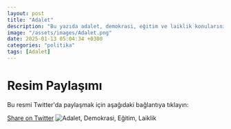 ```yaml
---
layout: post
title: "Adalet"
description: "Bu yazıda adalet, demokrasi, eğitim ve laiklik konularını ele alıyoruz."
image: "/assets/images/Adalet.png"
date: 2025-01-13 05:04:34 +0300
categories: "politika"
tags: [Adalet]
---
```



<h1>Resim Paylaşımı</h1>
<p>Bu resmi Twitter'da paylaşmak için aşağıdaki bağlantıya tıklayın:</p>
<a href="https://twitter.com/intent/tweet?text={{ page.description | url_encode }}&url={{ site.url }}{{ page.url }}" target="_blank">Share on Twitter</a>




<!-- Resmin sayfada görünmesi için -->
<img src="{{ site.url }}/assets/images/Adalet.png" alt="Adalet, Demokrasi, Eğitim, Laiklik" /> 
 
  

<script data-goatcounter="https://gg123.goatcounter.com/count"
        async src="//gc.zgo.at/count.js"></script>
